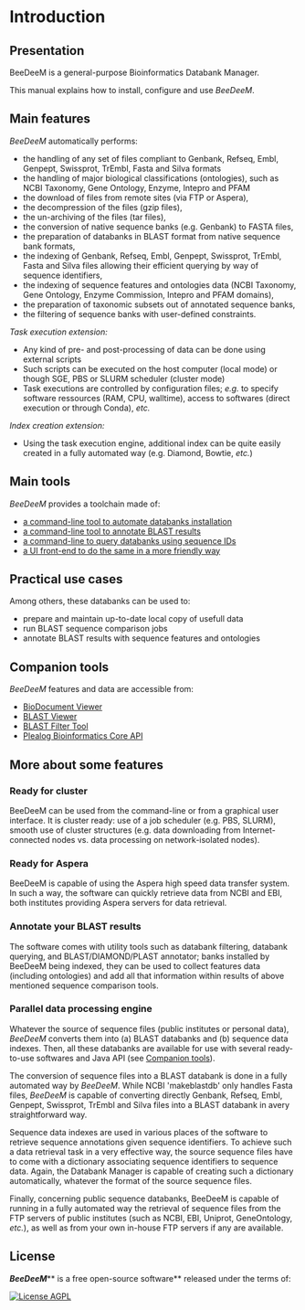 # Introduction

## Presentation

BeeDeeM is a general-purpose Bioinformatics Databank Manager.&#x20;

This manual explains how to install, configure and use _BeeDeeM_.

## Main features

_BeeDeeM_ automatically performs:

* the handling of any set of files compliant to Genbank, Refseq, Embl, Genpept, Swissprot, TrEmbl, Fasta and Silva formats&#x20;
* the handling of major biological classifications (ontologies), such as NCBI Taxonomy, Gene Ontology, Enzyme, Intepro and PFAM&#x20;
* the download of files from remote sites (via FTP or Aspera),
* the decompression of the files (gzip files),
* the un-archiving of the files (tar files),
* the conversion of native sequence banks (e.g. Genbank) to FASTA files,
* the preparation of databanks in BLAST format from native sequence bank formats,
* the indexing of Genbank, Refseq, Embl, Genpept, Swissprot, TrEmbl, Fasta and Silva files allowing their efficient querying by way of sequence identifiers,
* the indexing of sequence features and ontologies data (NCBI Taxonomy, Gene Ontology, Enzyme Commission, Intepro and PFAM domains),
* the preparation of taxonomic subsets out of annotated sequence banks,
* the filtering of sequence banks with user-defined constraints.

_Task execution extension:_

* Any kind of pre- and post-processing of data can be done using external scripts
* Such scripts can be executed on the host computer (local mode) or though SGE, PBS or SLURM scheduler (cluster mode)
* Task executions are controlled by configuration files; _e.g._ to specify software ressources (RAM, CPU, walltime), access to softwares (direct execution or through Conda), _etc._

_Index creation extension:_

* Using the task execution engine, additional index can be quite easily created in a fully automated way (e.g. Diamond, Bowtie, _etc._)&#x20;

## Main tools

_BeeDeeM_ provides a toolchain made of:

* [a command-line tool to automate databanks installation](getting-started/)
* [a command-line tool to annotate BLAST results](utils/cmdline-annotate.md)
* [a command-line to query databanks using sequence IDs](utils/cmdline-query.md)
* [a UI front-end to do the same in a more friendly way](getting-started-1/)

## Practical use cases

Among others, these databanks can be used to:

* prepare and maintain up-to-date local copy of usefull data
* run BLAST sequence comparison jobs
* annotate BLAST results with sequence features and ontologies

## Companion tools

_BeeDeeM_ features and data are accessible from:

* [BioDocument Viewer](https://github.com/pgdurand/BioDocumentViewer)
* [BLAST Viewer](https://github.com/pgdurand/BlastViewer)
* [BLAST Filter Tool](https://github.com/pgdurand/BLAST-Filter-Tool)
* [Plealog Bioinformatics Core API](https://github.com/pgdurand/Bioinformatics-Core-API)

## More about some features

### Ready for cluster

BeeDeeM can be used from the command-line or from a graphical user interface. It is cluster ready: use of a job scheduler (e.g. PBS, SLURM), smooth use of cluster structures (e.g. data downloading from Internet-connected nodes vs. data processing on network-isolated nodes).&#x20;

### Ready for Aspera

BeeDeeM is capable of using the Aspera high speed data transfer system. In such a way, the software can quickly retrieve data from NCBI and EBI, both institutes providing Aspera servers for data retrieval.

### Annotate your BLAST results

The software comes with utility tools such as databank filtering, databank querying, and BLAST/DIAMOND/PLAST annotator; banks installed by BeeDeeM being indexed, they can be used to collect features data (including ontologies) and add all that information within results of above mentioned sequence comparison tools.

### Parallel data processing engine

Whatever the source of sequence files (public institutes or personal data), _BeeDeeM_ converts them into (a) BLAST databanks and (b) sequence data indexes. Then, all these databanks are available for use with several ready-to-use softwares and Java API (see [Companion tools](./#companion-tools)).

The conversion of sequence files into a BLAST databank is done in a fully automated way by _BeeDeeM_. While NCBI 'makeblastdb' only handles Fasta files, _BeeDeeM_ is capable of converting directly Genbank, Refseq, Embl, Genpept, Swissprot, TrEmbl and Silva files into a BLAST databank in avery straightforward way.

Sequence data indexes are used in various places of the software to retrieve sequence annotations given sequence identifiers. To achieve such a data retrieval task in a very effective way, the source sequence files have to come with a dictionary associating sequence identifiers to sequence data. Again, the Databank Manager is capable of creating such a dictionary automatically, whatever the format of the source sequence files.

Finally, concerning public sequence databanks, BeeDeeM is capable of running in a fully automated way the retrieval of sequence files from the FTP servers of public institutes (such as NCBI, EBI, Uniprot, GeneOntology, _etc._), as well as from your own in-house FTP servers if any are available.

## License

_**BeeDeeM**_** is a free open-source software** released under the terms of:

[![License AGPL](https://img.shields.io/badge/license-Affero%20GPL%203.0-blue.svg)](https://www.gnu.org/licenses/agpl-3.0.txt)
